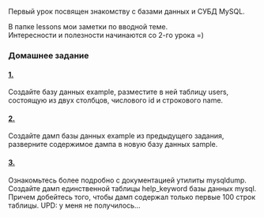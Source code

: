 Первый урок посвящен знакомству с базами данных и СУБД MySQL.    
    
В папке lessons мои заметки по вводной теме.    
Интересности и полезности начинаются со 2-го урока =)
    
### Домашнее задание    
     
#### [1.](https://github.com/kornilovaap/Databases_GeekBrains.ru/blob/master/lesson_1/tasks/1.sql)
Создайте базу данных example, разместите в ней таблицу users, 
состоящую из двух столбцов, числового id и строкового name.
    
#### [2.](https://github.com/kornilovaap/Databases_GeekBrains.ru/blob/master/lesson_1/tasks/2.sql)    
Создайте дамп базы данных example из предыдущего задания, разверните содержимое дампа в новую базу данных sample.
    
#### [3.](https://github.com/kornilovaap/Databases_GeekBrains.ru/blob/master/lesson_1/tasks/3.sql)
Ознакомьтесь более подробно с документацией утилиты mysqldump. 
Создайте дамп единственной таблицы help_keyword базы данных mysql. 
Причем добейтесь того, чтобы дамп содержал только первые 100 строк таблицы.
UPD: у меня не получилось...
    

